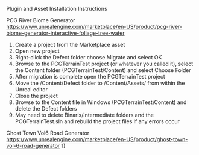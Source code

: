 Plugin and Asset Installation Instructions

PCG River Biome Generator
https://www.unrealengine.com/marketplace/en-US/product/pcg-river-biome-generator-interactive-foliage-tree-water
1) Create a project from the Marketplace asset
2) Open new project
3) Right-click the Defect folder choose Migrate and select OK
4) Browse to the PCGTerrainTest project (or whatever you called it), select the Content folder (PCGTerrainTest\Content) and select Choose Folder
5) After migration is complete open the PCGTerrainTest project
6) Move the /Content/Defect folder to /Content/Assets/ from within the Unreal editor
7) Close the project
8) Browse to the Content file in Windows (PCGTerrainTest\Content\) and delete the Defect folders
9) May need to delete Binaris/Intermediate folders and the PCGTerrainTest.sln and rebuild the project files if any errors occur

Ghost Town Vol6 Road Generator
https://www.unrealengine.com/marketplace/en-US/product/ghost-town-vol-6-road-generator
1) 
